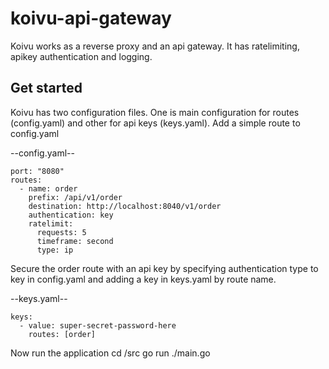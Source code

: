 # koivu-api-gateway

Koivu works as a reverse proxy and an api gateway. It has ratelimiting, apikey authentication and logging.

## Get started
Koivu has two configuration files. One is main configuration for routes (config.yaml) and other for api keys (keys.yaml). Add a simple route to config.yaml

--config.yaml--
```
port: "8080"
routes:
  - name: order
    prefix: /api/v1/order
    destination: http://localhost:8040/v1/order
    authentication: key
    ratelimit:
      requests: 5
      timeframe: second
      type: ip
```

Secure the order route with an api key by specifying authentication type to key in config.yaml and adding a key in keys.yaml by route name.

--keys.yaml--
```
keys:
  - value: super-secret-password-here
    routes: [order]
```

Now run the application
cd /src
go run ./main.go
